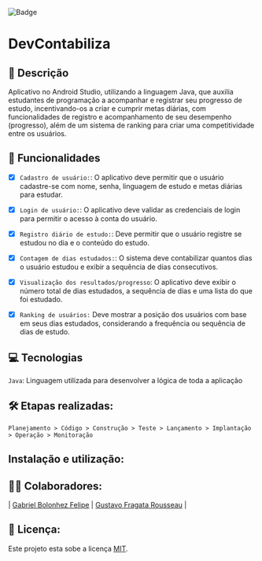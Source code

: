 ![Badge](https://img.shields.io/badge/DevContabiliza-%#050224?style=for-the-badge&logo=ghost)

# DevContabiliza

## 📑 Descrição

Aplicativo no Android Studio, utilizando a linguagem Java, que auxilia estudantes de programação a acompanhar e registrar seu progresso de estudo, incentivando-os a criar e cumprir metas diárias, com funcionalidades de registro e acompanhamento de seu desempenho (progresso), além de um sistema de ranking para criar uma competitividade entre os usuários.

## 🎯 Funcionalidades

- [x] `Cadastro de usuário:`: O aplicativo deve permitir que o usuário cadastre-se com nome, senha, linguagem de estudo e metas diárias para estudar. <br>
- [x] `Login de usuário:`: O aplicativo deve validar as credenciais de login para permitir o acesso à conta do usuário. <br>
- [X] `Registro diário de estudo:`: Deve permitir que o usuário registre se estudou no dia e o conteúdo do estudo. <br>
- [X] `Contagem de dias estudados:`: O sistema deve contabilizar quantos dias o usuário estudou e exibir a sequência de dias consecutivos. <br>
- [X] `Visualização dos resultados/progresso`:  O aplicativo deve exibir o número total de dias estudados, a sequência de dias e uma lista do que foi estudado. <br>
- [X] `Ranking de usuários:` Deve mostrar a posição dos usuários com base em seus dias estudados, considerando a frequência ou sequência de dias de estudo. <br>


## 💻 Tecnologias 

`Java`: Linguagem utilizada para desenvolver a lógica de toda a aplicação

## 🛠️ Etapas realizadas:

```
Planejamento > Código > Construção > Teste > Lançamento > Implantação > Operação > Monitoração 
```

## Instalação e utilização:



## 👨‍💻 Colaboradores:

| [Gabriel Bolonhez Felipe](https://github.com/Gabolonhez) | [Gustavo Fragata Rousseau](https://github.com/fr4agata) | 

## 🚧 Licença:

Este projeto esta sobe a licença [MIT](./LICENSE).
